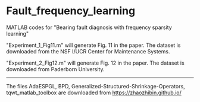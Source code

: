 # Fault_frequency_learning
MATLAB codes for "Bearing fault diagnosis with frequency sparsity learning"

"Experiment_1_Fig11.m" will generate Fig. 11 in the paper. The dataset is downloaded from the NSF I/UCR Center for Maintenance Systems.

"Experiment_2_Fig12.m" will generate Fig. 12 in the paper. The dataset is downloaded from Paderborn University.


----
The files AdaESPGL, BPD, Generalized-Structured-Shrinkage-Operators, tqwt_matlab_toolbox are downloaded from https://zhaozhibin.github.io/
